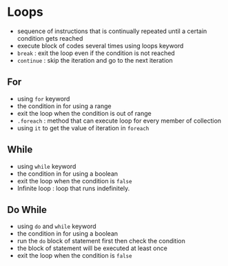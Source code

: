 # Loops
- sequence of instructions that is continually repeated until a certain condition gets reached
- execute block of codes several times using loops keyword
- `break` : exit the loop even if the condition is not reached
- `continue` : skip the iteration and go to the next iteration

## For
- using `for` keyword
- the condition in for using a range
- exit the loop when the condition is out of range
- `.foreach` : method that can execute loop for every member of collection
- using `it` to get the value of iteration in `foreach`

## While
- using `while` keyword
- the condition in for using a boolean
- exit the loop when the condition is `false`
- Infinite loop : loop that runs indefinitely.

## Do While
- using `do` and `while` keyword
- the condition in for using a boolean
- run the `do` block of statement first then check the condition
- the block of statement will be executed at least once
- exit the loop when the condition is `false`